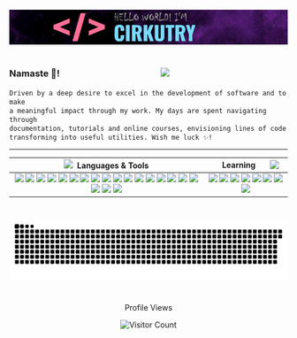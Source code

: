 ![Hi! I'm Cirkutry.](images/name.png)

#

<img align='right' src="https://www.freeiconspng.com/uploads/pikachu-transparent-29.gif" width="230">

### Namaste 🙏!

```fix
Driven by a deep desire to excel in the development of software and to make 
a meaningful impact through my work. My days are spent navigating through 
documentation, tutorials and online courses, envisioning lines of code 
transforming into useful utilities. Wish me luck ✨!
```

---

| <img src="https://cdn.discordapp.com/attachments/1198345990571298826/1239124245087256576/language.png?ex=6641c7e1&is=66407661&hm=c30f093dfb3ae97732090f90acab47cc3123ec374d93b2dea23d2e1b8cf26bc4&" width="25">&nbsp; Languages & Tools         | <img align='right' src="https://cdn.discordapp.com/attachments/1198345990571298826/1239124245326598184/learning.png?ex=6641c7e1&is=66407661&hm=82816a5f8ce8fe0bab15aac035d9fe20dc85ac7636b2f7c2fdbd94a5e69aa433&" width="25"> Learning         |
| :-----------: | :--------------: |
| [<img src="https://img.shields.io/badge/firebase-a08021?style=for-the-badge&logo=firebase&logoColor=ffcd34">](https://firebase.google.com/) [<img src="https://img.shields.io/badge/Gimp-657D8B?style=for-the-badge&logo=gimp&logoColor=FFFFFF">](https://www.gimp.org/) [<img src="https://img.shields.io/badge/AWS-%23FF9900.svg?style=for-the-badge&logo=amazon-aws&logoColor=white">](https://aws.amazon.com/) [<img src="https://img.shields.io/badge/Cloudflare-F38020?style=for-the-badge&logo=Cloudflare&logoColor=white">](https://www.cloudflare.com/) [<img src="https://img.shields.io/badge/GoogleCloud-%234285F4.svg?style=for-the-badge&logo=google-cloud&logoColor=white">](https://cloud.google.com/) [<img src="https://img.shields.io/badge/Render-%46E3B7.svg?style=for-the-badge&logo=render&logoColor=white">](https://render.com/) [<img src="https://img.shields.io/badge/Replit-DD1200?style=for-the-badge&logo=Replit&logoColor=white">](https://replit.com/) [<img src="https://img.shields.io/badge/sublime_text-%23575757.svg?style=for-the-badge&logo=sublime-text&logoColor=important">](https://www.sublimetext.com/) [<img src="https://img.shields.io/badge/Visual%20Studio%20Code-0078d7.svg?style=for-the-badge&logo=visual-studio-code&logoColor=white">](https://code.visualstudio.com/) [<img src="https://img.shields.io/badge/Visual%20Studio-5C2D91.svg?style=for-the-badge&logo=visual-studio&logoColor=white">](https://visualstudio.microsoft.com/) [<img src="https://img.shields.io/badge/css3-%231572B6.svg?style=for-the-badge&logo=css3&logoColor=white">](https://www.w3schools.com/css/) [<img src="https://img.shields.io/badge/javascript-%23323330.svg?style=for-the-badge&logo=javascript&logoColor=%23F7DF1E">](https://www.javascript.com/) [<img src="https://img.shields.io/badge/markdown-%23000000.svg?style=for-the-badge&logo=markdown&logoColor=white">](https://www.markdownguide.org/) [<img src="https://img.shields.io/badge/yaml-%23ffffff.svg?style=for-the-badge&logo=yaml&logoColor=151515">](https://yaml.org/) [<img src="https://img.shields.io/badge/Prisma-3982CE?style=for-the-badge&logo=Prisma&logoColor=white">](https://www.prisma.io/) [<img src="https://img.shields.io/badge/docker-%230db7ed.svg?style=for-the-badge&logo=docker&logoColor=white">](https://www.docker.com/) [<img src="https://img.shields.io/badge/apache-%23D42029.svg?style=for-the-badge&logo=apache&logoColor=white">](https://httpd.apache.org/) [<img src="https://img.shields.io/badge/git-%23F05033.svg?style=for-the-badge&logo=git&logoColor=white">](https://git-scm.com/) [<img src="https://img.shields.io/badge/github-%23121011.svg?style=for-the-badge&logo=github&logoColor=white">](https://github.com/) [<img src="https://img.shields.io/badge/shell_script-%23121011.svg?style=for-the-badge&logo=gnu-bash&logoColor=white">](https://www.gnu.org/software/bash/) | [<img src="https://img.shields.io/badge/astro-%232C2052.svg?style=for-the-badge&logo=astro&logoColor=white">](https://www.astro.build/) [<img src="https://img.shields.io/badge/node.js-6DA55F?style=for-the-badge&logo=node.js&logoColor=white">](https://nodejs.org/) [<img src="https://img.shields.io/badge/java-%23ED8B00.svg?style=for-the-badge&logo=openjdk&logoColor=white">](https://www.java.com/) [<img src="https://img.shields.io/badge/python-3670A0?style=for-the-badge&logo=python&logoColor=ffdd54">](https://www.python.org/) [<img src="https://img.shields.io/badge/typescript-%23007ACC.svg?style=for-the-badge&logo=typescript&logoColor=white">](https://www.typescriptlang.org/) [<img src="https://img.shields.io/badge/kubernetes-%23326ce5.svg?style=for-the-badge&logo=kubernetes&logoColor=white">](https://kubernetes.io/) [<img src="https://img.shields.io/badge/nginx-%23009639.svg?style=for-the-badge&logo=nginx&logoColor=white">](https://www.nginx.com/) [<img src="https://img.shields.io/badge/adobe%20photoshop-%2331A8FF.svg?style=for-the-badge&logo=adobe%20photoshop&logoColor=white">](https://www.adobe.com/in/products/photoshop.html) |

#

<picture>
  <source media="(prefers-color-scheme: dark)" srcset="https://raw.githubusercontent.com/Cirkutry/Cirkutry/output/github-contribution-grid-snake-dark.svg">
  <source media="(prefers-color-scheme: light)" srcset="https://raw.githubusercontent.com/Cirkutry/Cirkutry/output/github-contribution-grid-snake.svg">
  <img alt="GitHub contribution grid - snake animation!" src="https://raw.githubusercontent.com/Cirkutry/Cirkutry/output/github-contribution-grid-snake.svg">
</picture>

#

<div align="center">

Profile Views
</div>

<div align="center">

![Visitor Count](https://profile-counter.glitch.me/cirkutry/count.svg)

</div>